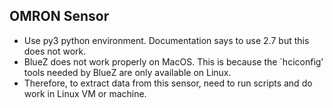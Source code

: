 ## OMRON Sensor

- Use py3 python environment. Documentation says to use 2.7 but this does not work.
- BlueZ does not work properly on MacOS. This is because the `hciconfig' tools needed by BlueZ are only available on Linux.
- Therefore, to extract data from this sensor, need to run scripts and do work in Linux VM or machine.